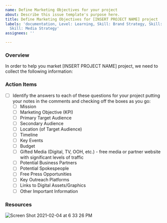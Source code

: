 ```yaml
---
name: Define Marketing Objectives for your project
about: Describe this issue template's purpose here.
title: Define Marketing Objectives for [INSERT PROJECT NAME] project
labels: 'documentation, Level: Learning, Skill: Brand Strategy, Skill: Digital Marketing,
  Skill: Media Strategy'
assignees: ''

---
```


### Overview

In order to help you market [INSERT PROJECT NAME] project, we need to collect the following information:

### Action Items
- [ ] Identify the answers to each of these questions for your project putting your notes in the comments and checking off the boxes as you go:
   - [ ] Mission
   - [ ] Marketing Objective (KPI)
   - [ ] Primary Target Audience
   - [ ] Secondary Audience
   - [ ] Location (of Target Audience)
   - [ ] Timeline
   - [ ] Key Events
   - [ ] Budget
   - [ ] Gifted Media (Digital, TV, OOH, etc.) - free media or partner website with significant levels of traffic
   - [ ] Potential Business Partners
   - [ ] Potential Spokespeople
   - [ ] Free Press Opportunities
   - [ ] Key Outreach Platforms
   - [ ] Links to Digital Assets/Graphics
   - [ ] Other Important Information

### Resources
![Screen Shot 2021-02-04 at 6 33 26 PM](https://user-images.githubusercontent.com/37763229/106981795-8cdaf280-6717-11eb-988e-931814ccd2dc.png)
